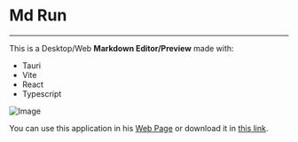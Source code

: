 # Md Run
---
This is a Desktop/Web **Markdown Editor/Preview** made with:
* Tauri
* Vite
* React
* Typescript 

![Image](https://jhonpitmac.vercel.app/assets/projects/mdRun.webp)

You can use this application in his [Web Page](https://md-run.vercel.app/) or download it in [this link](https://github.com/PitMac/MdRun/releases).
